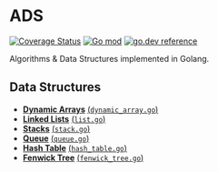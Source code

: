 # ADS

[![Coverage Status](https://coveralls.io/repos/github/pablotrinidad/ads/badge.svg?branch=master)](https://coveralls.io/github/pablotrinidad/ads?branch=master)
[![Go mod](https://img.shields.io/github/go-mod/go-version/pablotrinidad/ads)](go.mod)
[![go.dev reference](https://img.shields.io/badge/go.dev-reference-007d9c?logo=go&logoColor=white&style=flat)](https://godoc.org/github.com/pablotrinidad/ads)

Algorithms &amp; Data Structures implemented in Golang.

## Data Structures

* [**Dynamic Arrays**](https://en.wikipedia.org/wiki/Dynamic_array) [(`dynamic_array.go`)](dynamic_array.go)
* [**Linked Lists**](https://en.wikipedia.org/wiki/Linked_list) [(`list.go`)](list.go)
* [**Stacks**](https://en.wikipedia.org/wiki/Stack_(abstract_data_type)) [(`stack.go`)](stack.go)
* [**Queue**](https://en.wikipedia.org/wiki/Queue_(abstract_data_type)) [(`queue.go`)](queue.go)
* [**Hash Table**](https://en.wikipedia.org/wiki/Hash_table) [(`hash_table.go`)](hash_table.go)
* [**Fenwick Tree**](https://en.wikipedia.org/wiki/Fenwick_tree) [(`fenwick_tree.go`)](fenwick_tree.go)